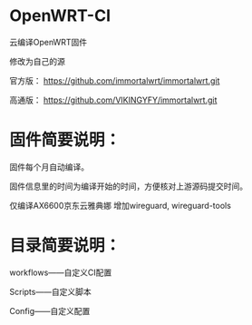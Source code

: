 # OpenWRT-CI
云编译OpenWRT固件

修改为自己的源

官方版：
https://github.com/immortalwrt/immortalwrt.git

高通版：
https://github.com/VIKINGYFY/immortalwrt.git

# 固件简要说明：

固件每个月自动编译。

固件信息里的时间为编译开始的时间，方便核对上游源码提交时间。

仅编译AX6600京东云雅典娜
增加wireguard, wireguard-tools

# 目录简要说明：

workflows——自定义CI配置

Scripts——自定义脚本

Config——自定义配置

